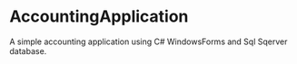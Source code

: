 # AccountingApplication
A simple accounting application using C# WindowsForms and Sql Sqerver database.
